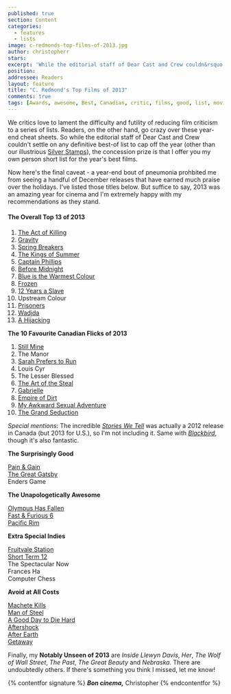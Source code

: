 ```yaml
---
published: true
section: Content
categories:
  - features
  - lists
image: c-redmonds-top-films-of-2013.jpg
author: christopherr
stars: 
excerpt: 'While the editorial staff of Dear Cast and Crew couldn&rsquo;t settle on any definitive best-of list to cap off the year, the concession prize is that Chridtopher Redmons offers his own personal short list for the year&rsquo;s best films.'
position: 
addressee: Readers
layout: feature
title: "C. Redmond's Top Films of 2013"
comments: true
tags: [Awards, awesome, Best, Canadian, critic, films, good, list, movies, Top films 2013, worst, year end]
---
```


We critics love to lament the difficulty and futility of reducing film criticism to a series of lists. Readers, on the other hand, go crazy over these year-end cheat sheets. So while the editorial staff of Dear Cast and Crew couldn't settle on any definitive best-of list to cap off the year (other than our illustrious [Silver Stamps][1]), the concession prize is that I offer you my own person short list for the year's best films. 

   [1]: /content/2013/12/14/2013-silver-stamps.html

Now here's the final caveat - a year-end bout of pneumonia prohbited me from seeing a handful of December releases that have earned much praise over the holidays. I've listed those titles below. But suffice to say, 2013 was an amazing year for cinema and I'm extremely happy with my recommendations as they stand.

#### **The Overall Top 13 of 2013**

  1. [The Act of Killing][2]
  2. [Gravity][3]
  3. [Spring Breakers][4]
  4. [The Kings of Summer][5]
  5. [Captain Phillips][6]
  6. [Before Midnight][7]
  7. [Blue is the Warmest Colour][8]
  8. [Frozen][9]
  9. [12 Years a Slave][10]
  10. Upstream Colour
  11. [Prisoners][11]
  12. [Wadjda][12]
  13. [A Hijacking][13]

   [2]: /content/2013/9/13/the-act-of-killing.html
   [3]: /content/2013/10/4/gravity.html
   [4]: /content/2013/3/28/spring-breakers.html
   [5]: /content/2013/6/17/the-kings-of-summer.html
   [6]: /content/2013/10/18/captain-phillips.html
   [7]: /content/2013/6/27/before-midnight.html
   [8]: /content/2013/11/18/blue-is-the-warmest-colour.html
   [9]: /content/2013/11/28/frozen.html
   [10]: /content/2013/11/13/12-years-a-slave.html
   [11]: /content/2013/9/10/prisoners.html
   [12]: /content/2013/11/5/wadjda.html
   [13]: /content/2013/8/20/a-hijacking.html

**The 10 Favourite Canadian Flicks of 2013**

  1. [Still Mine][14]
  2. The Manor
  3. [Sarah Prefers to Run][15]
  4. Louis Cyr
  5. The Lesser Blessed
  6. [The Art of the Steal][16]
  7. [Gabrielle ][17]
  8. [Empire of Dirt][18]
  9. [My Awkward Sexual Adventure][19]
  10. [The Grand Seduction][20]

   [14]: /content/2013/4/19/still-mine.html
   [15]: /content/2013/6/11/sarah-prefers-to-run.html
   [16]: /content/2013/9/20/the-art-of-the-steal.html
   [17]: /content/2013/10/23/gabrielle.html
   [18]: http://www.youtube.com/watch?v=iKyAxzkjdB0
   [19]: /content/2013/4/29/my-awkward-sexual-adventure.html
   [20]: /content/2013/9/18/the-grand-seduction.html

_Special mentions_: The incredible [_Stories We Tell_][21] was actually a 2012 release in Canada (but 2013 for U.S.), so I'm not including it. Same with [_Blackbird_][22], though it's also fantastic.

   [21]: /content/2012/11/7/stories-we-tell.html
   [22]: /content/2012/9/25/blackbird.html

**The Surprisingly Good**

[Pain & Gain][23]  
[The Great Gatsby][24]  
Enders Game

   [23]: /content/2013/4/26/pain-gain.html
   [24]: /content/2013/5/10/the-great-gatsby.html

**The Unapologetically Awesome**

[Olympus Has Fallen][25]  
[Fast & Furious 6][26]  
[Pacific Rim][27] 

   [25]: /content/2013/3/22/olympus-has-fallen.html
   [26]: /content/2013/5/27/fast-furious-6.html
   [27]: /content/2013/7/11/pacific-rim.html

**Extra Special Indies**

[Fruitvale Station][28]  
[Short Term 12][29]  
The Spectacular Now  
Frances Ha  
Computer Chess

   [28]: /content/2013/8/6/fruitvale-station.html
   [29]: /content/2013/10/8/short-term-12.html

**Avoid at All Costs**

[Machete Kills][30]  
[Man of Steel][31]  
[A Good Day to Die Hard][32]  
[Aftershock][33]  
[After Earth][34]  
[Getaway][35]

   [30]: /content/2013/10/9/machete-kills.html
   [31]: /content/2013/6/14/man-of-steel.html
   [32]: /content/2013/2/15/a-good-day-to-die-hard.html
   [33]: /content/2013/5/14/aftershock.html
   [34]: /content/2013/6/7/after-earth.html
   [35]: /content/2013/9/4/getaway.html

Finally, my **Notably Unseen of 2013** are _Inside Llewyn Davis_, _Her_, _The Wolf of Wall Street_, _The Past_, _The Great Beauty_ and _Nebraska._ There are undoubtedly others. If there's something you think I missed, let me know!

{% contentfor signature %}
***Bon cinema,***
Christopher
{% endcontentfor  %}